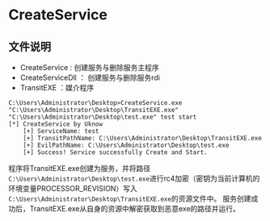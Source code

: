 # CreateService

## 文件说明

- CreateService : 创建服务与删除服务主程序
- CreateServiceDll ： 创建服务与删除服务rdi
- TransitEXE ：媒介程序

```
C:\Users\Administrator\Desktop>CreateService.exe "C:\Users\Administrator\Desktop\TransitEXE.exe" "C:\Users\Administrator\Desktop\test.exe" test start
[*] CreateService by Uknow
    [+] ServiceName: test
    [+] TransitPathName: C:\Users\Administrator\Desktop\TransitEXE.exe
    [+] EvilPathName: C:\Users\Administrator\Desktop\test.exe
    [+] Success! Service successfully Create and Start.
```

程序将TransitEXE.exe创建为服务，并将路径`C:\Users\Administrator\Desktop\test.exe`进行rc4加密（密钥为当前计算机的环境变量PROCESSOR_REVISION）写入`C:\Users\Administrator\Desktop\TransitEXE.exe`的资源文件中。
服务创建成功后，TransitEXE.exe从自身的资源中解密获取到恶意exe的路径并运行。
